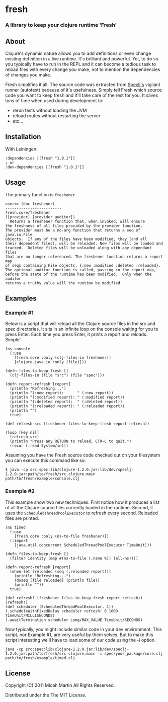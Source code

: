# fresh
### A library to keep your clojure runtime 'Fresh' ###

## About

Clojure's dynamic nature allows you to add definitions or even change existing definition in a live runtime.
It's brilliant and powerful.  Yet, to do so you typically have to run in the REPL and it can become a tedious task
to reload files with every change you make, not to mention the dependencies of changes you make.

Fresh simplifies it all.  The source code was extracted from [Speclj's](https://github.com/slagyr/speclj) vigilant runner
(autotest) because of it's usefulness.  Simply tell Fresh which source code you want to keep fresh and it'll take care
of the rest for you.  It saves tons of time when used during development to:

* rerun tests without loading the JVM
* reload routes without restarting the server
* etc...


## Installation

With Leiningen:

    :dependencies [[fresh "1.0.1"]]
    ; or
    :dev-dependencies [[fresh "1.0.1"]]

## Usage

The primary function is `freshener`.

    user=> (doc freshener)
    -------------------------
    fresh.core/freshener
    ([provider] [provider auditor])
      Returns a freshener function that, when invoked, will ensure
    the freshness of all files provided by the provider function.
    The provider must be a no-arg function that returns a seq of java.io.File
    objects.  If any of the files have been modified, they (and all
    their dependent files), will be reloaded. New files will be loaded and
    tracked.  Deleted files will be unloaded along with any dependant files
    that are no longer referenced. The freshener function returns a report map
    of seqs containing File objects: {:new :modified :deleted :reloaded}.
    The optional auditor function is called, passing in the report map,
    before the state of the runtime has been modified.  Only when the auditor
    returns a truthy value will the runtime be modified.

## Examples

### Example #1

Below is a script that will reload all the Clojure source files in the src and spec directories.  It sits in an infinite
loop on the console waiting for you to press Enter.  Each time you press Enter, it prints a report and reloads. Simple!

    (ns console
      (:use
        [fresh.core :only (clj-files-in freshener)]
        [clojure.java.io :only (file)]))

    (defn files-to-keep-fresh []
      (clj-files-in (file "src") (file "spec")))

    (defn report-refresh [report]
      (println "Refreshing...")
      (println "(:new report):      " (:new report))
      (println "(:modified report): " (:modified report))
      (println "(:deleted report):  " (:deleted report))
      (println "(:reloaded report): " (:reloaded report))
      (println "")
      true)

    (def refresh-src (freshener files-to-keep-fresh report-refresh))

    (loop [key nil]
      (refresh-src)
      (println "Press any RETURN to reload, CTR-C to quit.")
      (recur (.read System/in)))

Assuming you have the Fresh source code checked out on your filesystem you can execute this command like so:

    $ java -cp src:spec:lib/clojure-1.2.0.jar:lib/dev/speclj-1.2.0.jar:path/to/fresh/src clojure.main path/to/fresh/example/console.clj

### Example #2

This example show two new techniques.  First notice how it produces a list of all the Clojure source files currently
loaded in the runtime.  Second, it uses the `ScheduledThreadPoolExecutor` to refresh every second.  Reloaded files
are printed.

    (ns timed
      (:use
        [fresh.core :only (ns-to-file freshener)])
      (:import
        [java.util.concurrent ScheduledThreadPoolExecutor TimeUnit]))

    (defn files-to-keep-fresh []
      (filter identity (map #(ns-to-file (.name %)) (all-ns))))

    (defn report-refresh [report]
      (when-let [reloaded (seq (:reloaded report))]
        (println "Refreshing...")
        (doseq [file reloaded] (println file))
        (println ""))
      true)

    (def refresh! (freshener files-to-keep-fresh report-refresh))
    (refresh!)
    (def scheduler (ScheduledThreadPoolExecutor. 1))
    (.scheduleWithFixedDelay scheduler refresh! 0 1000 TimeUnit/MILLISECONDS)
    (.awaitTermination scheduler Long/MAX_VALUE TimeUnit/SECONDS)

Now typically, you might include similar code in your dev environment.  This script, nor Example #1, are very useful
by them selves.  But to make this script interesting we'll have to load some of our code using the -i option.

    java -cp src:spec:lib/clojure-1.2.0.jar:lib/dev/speclj-1.2.0.jar:path/to/fresh/src clojure.main -i spec/your_package/core.clj path/to/fresh/example/timed.clj

## License

Copyright (C) 2011 Micah Martin All Rights Reserved.

Distributed under the The MIT License.
